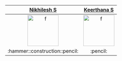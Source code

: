 
<table>
    <thead>
        <tr>
            <th><a href="https://github.com/NikhileshJr08">Nikhilesh S</a></th>     
             <th><a href="https://github.com/keerthana-5170">Keerthana S</a></th> 
        </tr>
    </thead>
    <tbody>
        <tr>
            <td align="center"><a href="https://github.com/NikhileshJr08"><img width="100" src="https://avatars.githubusercontent.com/u/63784914" alt="f"></a></td>  
            <td align="center"><a href="https://github.com/keerthana-5170"><img width="100" src="https://avatars.githubusercontent.com/keerthana-5170" alt="f"></a></td>
        </tr>
        <tr>
            <td align="center"> :hammer::construction::pencil: </td>
             <td align="center"> :pencil: </td>
        </tr>
    </tbody>
</table>
